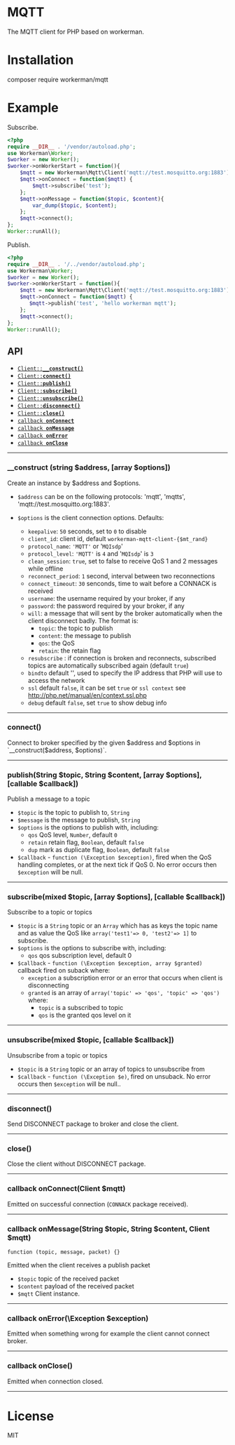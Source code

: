 # MQTT
The MQTT client for PHP based on workerman.

# Installation
composer require workerman/mqtt

# Example
Subscribe.
```php
<?php
require __DIR__ . '/vendor/autoload.php';
use Workerman\Worker;
$worker = new Worker();
$worker->onWorkerStart = function(){
    $mqtt = new Workerman\Mqtt\Client('mqtt://test.mosquitto.org:1883');
    $mqtt->onConnect = function($mqtt) {
        $mqtt->subscribe('test');
    };
    $mqtt->onMessage = function($topic, $content){
        var_dump($topic, $content);
    };
    $mqtt->connect();
};
Worker::runAll();
```
Publish.
```php
<?php
require __DIR__ . '/../vendor/autoload.php';
use Workerman\Worker;
$worker = new Worker();
$worker->onWorkerStart = function(){
    $mqtt = new Workerman\Mqtt\Client('mqtt://test.mosquitto.org:1883');
    $mqtt->onConnect = function($mqtt) {
       $mqtt->publish('test', 'hello workerman mqtt');
    };
    $mqtt->connect();
};
Worker::runAll();
```
## API

  * <a href="#construct"><code>Client::<b>__construct()</b></code></a>
  * <a href="#connect"><code>Client::<b>connect()</b></code></a>
  * <a href="#publish"><code>Client::<b>publish()</b></code></a>
  * <a href="#subscribe"><code>Client::<b>subscribe()</b></code></a>
  * <a href="#unsubscribe"><code>Client::<b>unsubscribe()</b></code></a>
  * <a href="#disconnect"><code>Client::<b>disconnect()</b></code></a>
  * <a href="#close"><code>Client::<b>close()</b></code></a>
  * <a href="#onConnect"><code>callback <b>onConnect</b></code></a>
  * <a href="#onMessage"><code>callback <b>onMessage</b></code></a>
  * <a href="#onError"><code>callback <b>onError</b></code></a>
  * <a href="#onClose"><code>callback <b>onClose</b></code></a>

-------------------------------------------------------

<a name="construct"></a>
### __construct (string $address, [array $options])

Create an instance by $address and $options.

  * `$address` can be on the following protocols: 'mqtt', 'mqtts', 'mqtt://test.mosquitto.org:1883'. 

  * `$options` is the client connection options. Defaults:
    * `keepalive`: `50` seconds, set to `0` to disable
    * `client_id`: client id, default `workerman-mqtt-client-{$mt_rand}`
    * `protocol_name`: `'MQTT'` or '`MQIsdp`'
    * `protocol_level`: `'MQTT'` is `4` and '`MQIsdp`' is `3`
    * `clean_session`: `true`, set to false to receive QoS 1 and 2 messages while
      offline
    * `reconnect_period`: `1` second, interval between two reconnections
    * `connect_timeout`: `30` senconds, time to wait before a CONNACK is received
    * `username`: the username required by your broker, if any
    * `password`: the password required by your broker, if any
    * `will`: a message that will sent by the broker automatically when
       the client disconnect badly. The format is:
      * `topic`: the topic to publish
      * `content`: the message to publish
      * `qos`: the QoS
      * `retain`: the retain flag
    * `resubscribe` : if connection is broken and reconnects,
       subscribed topics are automatically subscribed again (default `true`)
    * `bindto` default '', used to specify the IP address that PHP will use to access the network
    * `ssl` default `false`, it can be set `true` or `ssl context` see http://php.net/manual/en/context.ssl.php
    * `debug` default `false`, set `true` to show debug info

-------------------------------------------------------

<a name="connect"></a>
### connect()

Connect to broker specified by the given $address and $options in `__construct($address, $options)`.

-------------------------------------------------------

<a name="publish"></a>
### publish(String $topic, String $content, [array $options], [callable $callback])

Publish a message to a topic

* `$topic` is the topic to publish to, `String`
* `$message` is the message to publish, `String`
* `$options` is the options to publish with, including:
  * `qos` QoS level, `Number`, default `0`
  * `retain` retain flag, `Boolean`, default `false`
  * `dup` mark as duplicate flag, `Boolean`, default `false`
* `$callback` - `function (\Exception $exception)`, fired when the QoS handling completes,
  or at the next tick if QoS 0. No error occurs then `$exception` will be null.
  
-------------------------------------------------------

<a name="subscribe"></a>
### subscribe(mixed $topic, [array $options], [callable $callback])

Subscribe to a topic or topics

* `$topic` is a `String` topic or an `Array` which has as keys the topic name and as value
the QoS like `array('test1'=> 0, 'test2'=> 1]` to subscribe.
* `$options` is the options to subscribe with, including:
  * `qos` qos subscription level, default 0
* `$callback` - `function (\Exception $exception, array $granted)`
  callback fired on suback where:
  * `exception` a subscription error or an error that occurs when client is disconnecting
  * `granted` is an array of `array('topic' => 'qos', 'topic' => 'qos')` where:
    * `topic` is a subscribed to topic
    * `qos` is the granted qos level on it

-------------------------------------------------------

<a name="unsubscribe"></a>
### unsubscribe(mixed $topic, [callable $callback])

Unsubscribe from a topic or topics

* `$topic` is a `String` topic or an array of topics to unsubscribe from
* `$callback` - `function (\Exception $e)`, fired on unsuback. No error occurs then `$exception` will be null..

-------------------------------------------------------

<a name="disconnect"></a>
### disconnect()

Send DISCONNECT package to broker and close the client.

-------------------------------------------------------

<a name="close"></a>
### close()

Close the client without DISCONNECT package.

-------------------------------------------------------

<a name="onConnect"></a>
### callback onConnect(Client $mqtt)
Emitted on successful connection (`CONNACK` package received).

-------------------------------------------------------

<a name="onMessage"></a>
### callback onMessage(String $topic, String $content, Client $mqtt)
`function (topic, message, packet) {}`

Emitted when the client receives a publish packet
* `$topic` topic of the received packet
* `$content` payload of the received packet
* `$mqtt` Client instance.

-------------------------------------------------------

<a name="onError"></a>
### callback onError(\Exception $exception)
Emitted when something wrong for example the client cannot connect broker.

-------------------------------------------------------

<a name="onClose"></a>
### callback onClose()
Emitted when connection closed.

-------------------------------------------------------


# License

MIT






